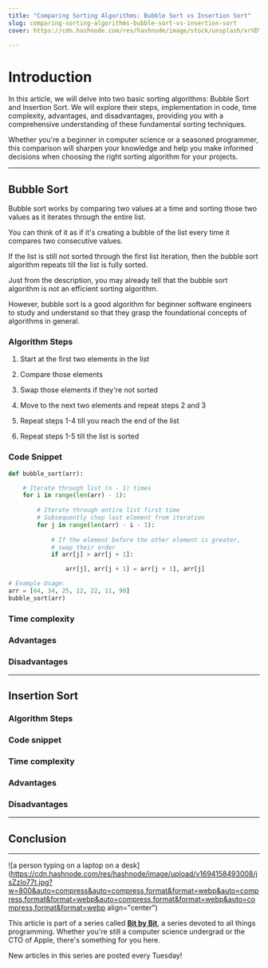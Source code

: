 ```yaml
---
title: "Comparing Sorting Algorithms: Bubble Sort vs Insertion Sort"
slug: comparing-sorting-algorithms-bubble-sort-vs-insertion-sort
cover: https://cdn.hashnode.com/res/hashnode/image/stock/unsplash/xrVDYZRGdw4/upload/b30f311a1d21c12a32f48c97262ef037.jpeg

---
```


# Introduction

In this article, we will delve into two basic sorting algorithms: Bubble Sort and Insertion Sort. We will explore their steps, implementation in code, time complexity, advantages, and disadvantages, providing you with a comprehensive understanding of these fundamental sorting techniques.

Whether you're a beginner in computer science or a seasoned programmer, this comparison will sharpen your knowledge and help you make informed decisions when choosing the right sorting algorithm for your projects.

---

## Bubble Sort

Bubble sort works by comparing two values at a time and sorting those two values as it iterates through the entire list.

You can think of it as if it's creating a bubble of the list every time it compares two consecutive values.

If the list is still not sorted through the first list iteration, then the bubble sort algorithm repeats till the list is fully sorted.

Just from the description, you may already tell that the bubble sort algorithm is not an efficient sorting algorithm.

However, bubble sort is a good algorithm for beginner software engineers to study and understand so that they grasp the foundational concepts of algorithms in general.

### Algorithm Steps

1. Start at the first two elements in the list
    
2. Compare those elements
    
3. Swap those elements if they're not sorted
    
4. Move to the next two elements and repeat steps 2 and 3
    
5. Repeat steps 1-4 till you reach the end of the list
    
6. Repeat steps 1-5 till the list is sorted
    

### Code Snippet

```python
def bubble_sort(arr):

    # Iterate through list (n - 1) times
    for i in range(len(arr) - 1):
        
        # Iterate through entire list first time
        # Subsequently chop last element from iteration
        for j in range(len(arr) - i - 1):
            
            # If the element before the other element is greater,
            # swap their order
            if arr[j] > arr[j + 1]:

                arr[j], arr[j + 1] = arr[j + 1], arr[j]

# Example Usage:
arr = [64, 34, 25, 12, 22, 11, 90]
bubble_sort(arr)
```

### Time complexity

### Advantages

### Disadvantages

---

## Insertion Sort

### Algorithm Steps

### Code snippet

### Time complexity

### Advantages

### Disadvantages

---

## Conclusion

---

![a person typing on a laptop on a desk](https://cdn.hashnode.com/res/hashnode/image/upload/v1694158493008/jsZzIo77t.jpg?w=800&auto=compress&auto=compress,format&format=webp&auto=compress,format&format=webp&auto=compress,format&format=webp&auto=compress,format&format=webp align="center")

This article is part of a series called [**Bit by Bit**](https://scrappedscript.com/series/bit-by-bit), a series devoted to all things programming. Whether you're still a computer science undergrad or the CTO of Apple, there's something for you here.

New articles in this series are posted every Tuesday!
